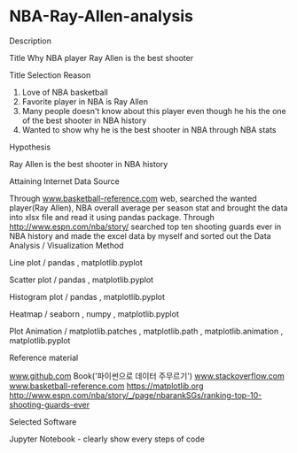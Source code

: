 # NBA-Ray-Allen-analysis
Description

Title
Why NBA player Ray Allen is the best shooter

Title Selection Reason

1) Love of NBA basketball
2) Favorite player in NBA is Ray Allen
3) Many people doesn't know about this player even though he his the one of the best shooter in NBA history
4) Wanted to show why he is the best shooter in NBA through NBA stats

Hypothesis

Ray Allen is the best shooter in NBA history

Attaining Internet Data Source

Through www.basketball-reference.com web, searched the wanted player(Ray Allen), NBA overall average per season stat and brought the data into xlsx file and read it using  pandas package.
Through http://www.espn.com/nba/story/ searched top ten shooting guards ever in NBA history and made the excel data by myself and sorted out the 
Data Analysis / Visualization Method

Line plot / pandas , matplotlib.pyplot

Scatter plot / pandas , matplotlib.pyplot 

Histogram plot / pandas , matplotlib.pyplot

Heatmap / seaborn , numpy , matplotlib.pyplot

Plot Animation / matplotlib.patches , matplotlib.path , matplotlib.animation , matplotlib.pyplot

Reference material

www.github.com
Book('파이썬으로 데이터 주무르기')
www.stackoverflow.com
www.basketball-reference.com
https://matplotlib.org
http://www.espn.com/nba/story/_/page/nbarankSGs/ranking-top-10-shooting-guards-ever

Selected Software

Jupyter Notebook - clearly show every steps of code

